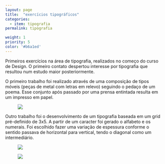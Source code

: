 ```yaml
---
layout: page
title:  "exercícios tipográficos"
categories:
  - item: tipografia
permalink: tipografia

weight: 1
priority: 5
color: '#b6a1ed'
---
```


Primeiros exercícios na área de tipografia, realizados no começo do curso de Design. O primeiro contato despertou interesse por tipografia que resultou num estudo maior posteriormente.

O primeiro trabalho foi realizado através de uma composição de tipos móveis (peças de metal com letras em relevo) seguindo o pedaço de um poema. Esse conjunto após passado por uma prensa entintada resulta em um impresso em papel.

<figure><img src="{{ site.baseurl }}/assets/tipografia/composicao2.jpg"/></figure>

Outro trabalho foi o desenvolvimento de um tipografia baseada em um grid pré-definido de 3x5. A partir de um caracter foi gerado o alfabeto e os numerais. Foi escolhido fazer uma variação de espessura conforme o sentido passava de horizontal para vertical, tendo o diagonal como um intermediário.

<figure><img class="left-align" src="{{ site.baseurl }}/assets/tipografia/tipo_grid.jpg"/></figure>

<figure><img class="left-align" src="{{ site.baseurl }}/assets/tipografia/proj_tipografia.jpg"/></figure>
